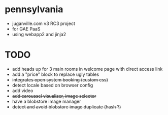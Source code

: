pennsylvania
=====
- juganville.com v3 RC3 project
- for GAE PaaS
- using webapp2 and jinja2

TODO
=====
- add heads up for 3 main rooms in welcome page with direct access link
- add a "price" block to replace ugly tables
- ~~integrates open system booking (custom css)~~
- detect locale based on browser config
- add video
- ~~add caroussel visualizer, image selector~~
- have a blobstore image manager
- ~~detect and avoid blobstore image duplicate (hash ?)~~

